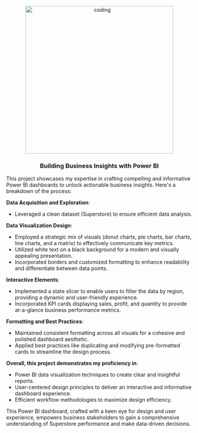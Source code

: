 <p align="center">
  <img alt="coding" width="400" src="https://framerusercontent.com/images/R9Ot8oz3NlU3g4jXiteOVOGypw.png">
</p>

<h3 align="center">Building Business Insights with Power BI</h3>

This project showcases my expertise in crafting compelling and informative Power BI dashboards to unlock actionable business insights. Here's a breakdown of the process:

**Data Acquisition and Exploration**:
 - Leveraged a clean dataset (Superstore) to ensure efficient data analysis.

**Data Visualization Design**:
 - Employed a strategic mix of visuals (donut charts, pie charts, bar charts, line charts, and a matrix) to effectively communicate key metrics.
 - Utilized white text on a black background for a modern and visually appealing presentation.
 - Incorporated borders and customized formatting to enhance readability and differentiate between data points.

**Interactive Elements**:
 - Implemented a state slicer to enable users to filter the data by region, providing a dynamic and user-friendly experience.
 - Incorporated KPI cards displaying sales, profit, and quantity to provide at-a-glance business performance metrics.

**Formatting and Best Practices**:
 - Maintained consistent formatting across all visuals for a cohesive and polished dashboard aesthetic.
 - Applied best practices like duplicating and modifying pre-formatted cards to streamline the design process.

**Overall, this project demonstrates my proficiency in**:
 - Power BI data visualization techniques to create clear and insightful reports.
 - User-centered design principles to deliver an interactive and informative dashboard experience.
 - Efficient workflow methodologies to maximize design efficiency.

This Power BI dashboard, crafted with a keen eye for design and user experience, empowers business stakeholders to gain a comprehensive understanding of Superstore performance and make data-driven decisions.
